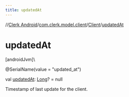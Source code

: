```yaml
---
title: updatedAt
---
```

//[Clerk Android](../../../index.html)/[com.clerk.model.client](../index.html)/[Client](index.html)/[updatedAt](updated-at.html)



# updatedAt



[androidJvm]\




@SerialName(value = &quot;updated_at&quot;)



val [updatedAt](updated-at.html): [Long](https://kotlinlang.org/api/latest/jvm/stdlib/kotlin-stdlib/kotlin/-long/index.html)? = null



Timestamp of last update for the client.




